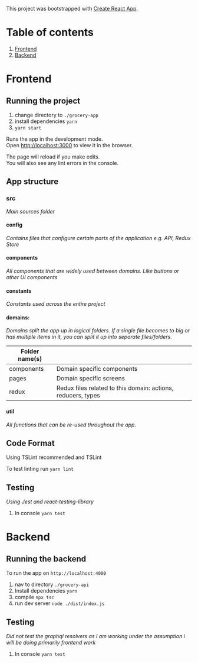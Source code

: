 This project was bootstrapped with [Create React App](https://github.com/facebook/create-react-app).

# Table of contents

1.  [Frontend](#frontend)
1.  [Backend](#backend)

# Frontend

## Running the project

1. change directory to `./grocery-app`
2. install dependencies `yarn`
3. `yarn start`

Runs the app in the development mode.<br>
Open [http://localhost:3000](http://localhost:3000) to view it in the browser.

The page will reload if you make edits.<br>
You will also see any lint errors in the console.

## App structure

### src

_Main sources folder_

#### config

_Contains files that configure certain parts of the application e.g. API, Redux Store_

#### components

_All components that are widely used between domains. Like buttons or other UI components_

#### constants

_Constants used across the entire project_

#### domains:

_Domains split the app up in *logical* folders. If a single file becomes to big or has multiple items in it, you can split it up into separate files/folders._

| Folder name(s) |                                                              |
| -------------- | ------------------------------------------------------------ |
| components     | Domain specific components                                   |
| pages          | Domain specific screens                                      |
| redux          | Redux files related to this domain: actions, reducers, types |

#### util

_All functions that can be re-used throughout the app._

## Code Format

Using TSLint recommended and TSLint

To test linting run `yarn lint`

## Testing

_Using Jest and react-testing-library_

1.  In console `yarn test`

# Backend

## Running the backend

To run the app on `http://localhost:4000`

1. nav to directory `./grocery-api`
2. Install dependencies `yarn`
3. compile `npx tsc`
4. run dev server `node ./dist/index.js`

## Testing

_Did not test the graphql resolvers as I am working under the assumption i will be doing primarily frontend work_

1.  In console `yarn test`
